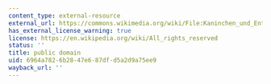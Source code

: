 ```yaml
---
content_type: external-resource
external_url: https://commons.wikimedia.org/wiki/File:Kaninchen_und_Ente.png
has_external_license_warning: true
license: https://en.wikipedia.org/wiki/All_rights_reserved
status: ''
title: public domain
uid: 6964a782-6b28-47e6-87df-d5a2d9a75ee9
wayback_url: ''
---
```

